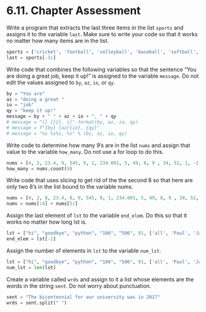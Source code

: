 # 6.11. Chapter Assessment

Write a program that extracts the last three items in the list `sports` and
assigns it to the variable `last`. Make sure to write your code so that it
works no matter how many items are in the list.
```python
sports = ['cricket', 'football', 'volleyball', 'baseball', 'softball', 'track and field', 'curling', 'ping pong', 'hockey']
last = sports[-3:]
```

Write code that combines the following variables so that the sentence “You are
doing a great job, keep it up!” is assigned to the variable `message`. Do not
edit the values assigned to `by`, `az`, `io`, or `qy`.
```python
by = "You are"
az = "doing a great "
io = "job"
qy = "keep it up!"
message = by + " " + az + io + ", " + qy
# message = "{} {}{}, {}".format(by, az, io, qy)
# message = f"{by} {az}{io}, {qy}"
# message = "%s %s%s, %s" % (by, az, io, qy)
```

Write code to determine how many 9’s are in the list `nums` and assign that value
to the variable `how_many`. Do not use a for loop to do this.
```python
nums = [4, 2, 23.4, 9, 545, 9, 1, 234.001, 5, 49, 8, 9 , 34, 52, 1, -2, 9.1, 4]
how_many = nums.count(9)
```

Write code that uses slicing to get rid of the the second 8 so that here are only
two 8’s in the list bound to the variable nums.
```python
nums = [4, 2, 8, 23.4, 8, 9, 545, 9, 1, 234.001, 5, 49, 8, 9 , 34, 52, 1, -2, 9.1, 4]
nums = nums[:4] + nums[5:]
```

Assign the last element of `lst` to the variable `end_elem`. Do this so that it
works no matter how long lst is.
```python
lst = ["hi", "goodbye", "python", "106", "506", 91, ['all', 'Paul', 'Jackie', "UMSI", 1, "Stephen", 4.5], 109, "chair", "pizza", "wolverine", 2017, 3.92, 1817, "account", "readings", "papers", 12, "facebook", "twitter", 193.2, "snapchat", "leaders and the best", "social", "1986", 9, 29, "holiday", ["women", "olympics", "gold", "rio", 21, "2016", "men"], "26trombones"]
end_elem = lst[-1]
```

Assign the number of elements in `lst` to the variable `num_lst`.
```python
lst = ["hi", "goodbye", "python", "106", "506", 91, ['all', 'Paul', 'Jackie', "UMSI", 1, "Stephen", 4.5], 109, "chair", "pizza", "wolverine", 2017, 3.92, 1817, "account", "readings", "papers", 12, "facebook", "twitter", 193.2, "snapchat", "leaders and the best", "social", "1986", 9, 29, "holiday", ["women", "olympics", "gold", "rio", 21, "2016", "men"], "26trombones"]
num_lst = len(lst)
```

Create a variable called `wrds` and assign to it a list whose elements are the
words in the string `sent`. Do not worry about punctuation.
```python
sent = "The bicentennial for our university was in 2017"
wrds = sent.split(" ")
```
